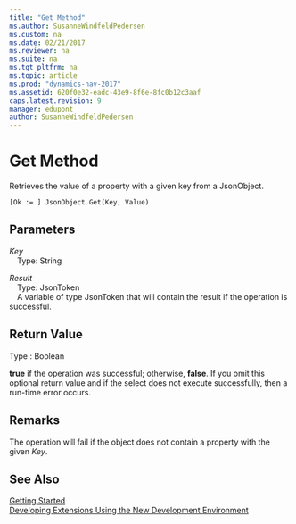 ```yaml
---
title: "Get Method"
ms.author: SusanneWindfeldPedersen
ms.custom: na
ms.date: 02/21/2017
ms.reviewer: na
ms.suite: na
ms.tgt_pltfrm: na
ms.topic: article
ms.prod: "dynamics-nav-2017"
ms.assetid: 620f0e32-eadc-43e9-8f6e-8fc0b12c3aaf
caps.latest.revision: 9
manager: edupont
author: SusanneWindfeldPedersen
---
```


# Get Method
Retrieves the value of a property with a given key from a JsonObject.

```
[Ok := ] JsonObject.Get(Key, Value)
```

## Parameters
*Key*  
&emsp;Type: String

*Result*  
&emsp;Type: JsonToken  
&emsp;A variable of type JsonToken that will contain the result if the operation is successful.

## Return Value
Type : Boolean

**true** if the operation was successful; otherwise, **false**.
If you omit this optional return value and if the select does not execute successfully, then a run-time error occurs.

## Remarks
The operation will fail if the object does not contain a property with the given *Key*.

## See Also
[Getting Started](newdev-get-started.md)  
[Developing Extensions Using the New Development Environment](newdev-dev-overview.md)

